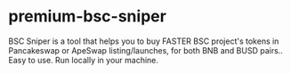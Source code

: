 # premium-bsc-sniper
BSC Sniper is a tool that helps you to buy FASTER BSC project's tokens in Pancakeswap or ApeSwap listing/launches, for both BNB and BUSD pairs.. Easy to use. Run locally in your machine.
